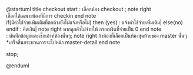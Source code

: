 @startuml
title checkout
start
    : เลือกห้อง checkout ;
    note right   
    เลือกได้เฉพาะห้องที่มีการ checkin
    end note  
  if(มีค่าใช้จ่ายเพิมเติมที่ตกค้างยังไม่แจ้งหรือไม่) then (yes)
    : แจ้งค่าใช้จ่ายเพิ่มเติม|
  else(no)
    endif
    : คิดเงิน| 
    note right
     หากลูกค้าไม่จ่ายให้ กรอกเงินที่จ่ายเป็น 0
    end note  
    : บันทึกข้อมูลและเช็กเอ้าท์ห้องนั้นๆ;
    note right
      ถ้าห้องที่เลือกเป็นห้องสุดท้ายของ master นั้นๆ
      *เสร็จสิ้นกระบวนการจะไปหน้า master-detail
    end note  

 
stop;


@enduml